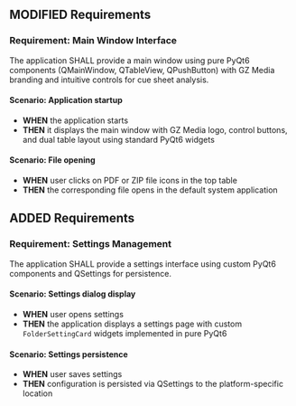 ## MODIFIED Requirements

### Requirement: Main Window Interface
The application SHALL provide a main window using pure PyQt6 components (QMainWindow, QTableView, QPushButton) with GZ Media branding and intuitive controls for cue sheet analysis.

#### Scenario: Application startup
- **WHEN** the application starts
- **THEN** it displays the main window with GZ Media logo, control buttons, and dual table layout using standard PyQt6 widgets

#### Scenario: File opening
- **WHEN** user clicks on PDF or ZIP file icons in the top table
- **THEN** the corresponding file opens in the default system application

## ADDED Requirements

### Requirement: Settings Management
The application SHALL provide a settings interface using custom PyQt6 components and QSettings for persistence.

#### Scenario: Settings dialog display
- **WHEN** user opens settings
- **THEN** the application displays a settings page with custom `FolderSettingCard` widgets implemented in pure PyQt6

#### Scenario: Settings persistence
- **WHEN** user saves settings
- **THEN** configuration is persisted via QSettings to the platform-specific location
